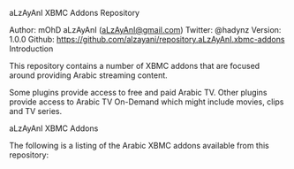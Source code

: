 aLzAyAnI XBMC Addons Repository

Author: mOhD aLzAyAnI (aLzAyAnI@gmail.com)
Twitter: @hadynz
Version: 1.0.0
Github: https://github.com/alzayani/repository.aLzAyAnI.xbmc-addons
Introduction

This repository contains a number of XBMC addons that are focused around providing Arabic streaming content.

Some plugins provide access to free and paid Arabic TV. Other plugins provide access to Arabic TV On-Demand which might include movies, clips and TV series.

aLzAyAnI XBMC Addons

The following is a listing of the Arabic XBMC addons available from this repository:

